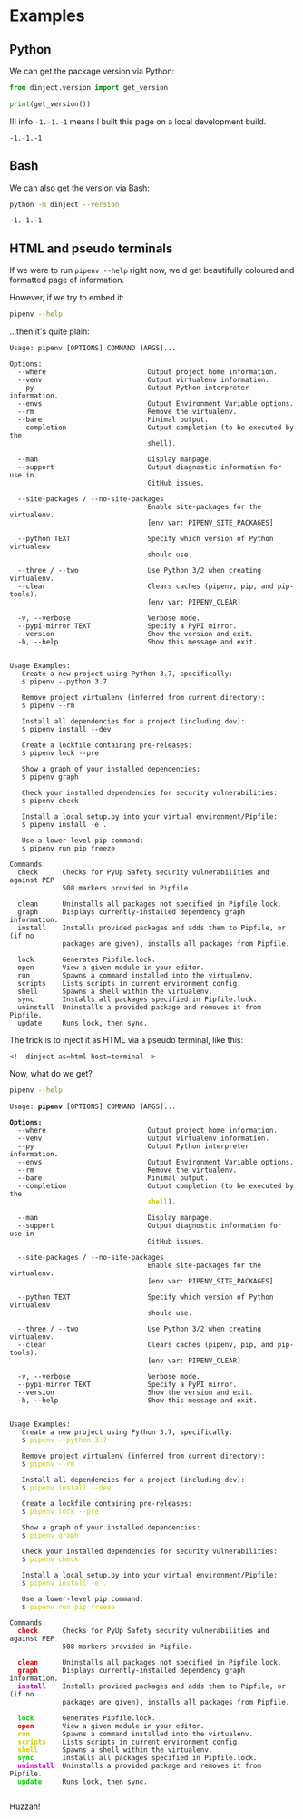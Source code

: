 # Examples

## Python

We can get the package version via Python:

```python
from dinject.version import get_version

print(get_version())
```

!!! info
    `-1.-1.-1` means I built this page on a local development build.

<!--dinject as=markdown host=shell range=start-->

```text
-1.-1.-1
```

<!--dinject range=end-->

## Bash

We can also get the version via Bash:

```bash
python -m dinject --version
```

<!--dinject as=markdown host=shell range=start-->

```text
-1.-1.-1
```

<!--dinject range=end-->

## HTML and pseudo terminals

If we were to run `pipenv --help` right now, we'd get beautifully coloured and formatted page of information.

However, if we try to embed it:

```bash
pipenv --help
```

...then it's quite plain:

<!--dinject as=markdown host=shell range=start-->

```text
Usage: pipenv [OPTIONS] COMMAND [ARGS]...

Options:
  --where                         Output project home information.
  --venv                          Output virtualenv information.
  --py                            Output Python interpreter information.
  --envs                          Output Environment Variable options.
  --rm                            Remove the virtualenv.
  --bare                          Minimal output.
  --completion                    Output completion (to be executed by the
                                  shell).

  --man                           Display manpage.
  --support                       Output diagnostic information for use in
                                  GitHub issues.

  --site-packages / --no-site-packages
                                  Enable site-packages for the virtualenv.
                                  [env var: PIPENV_SITE_PACKAGES]

  --python TEXT                   Specify which version of Python virtualenv
                                  should use.

  --three / --two                 Use Python 3/2 when creating virtualenv.
  --clear                         Clears caches (pipenv, pip, and pip-tools).
                                  [env var: PIPENV_CLEAR]

  -v, --verbose                   Verbose mode.
  --pypi-mirror TEXT              Specify a PyPI mirror.
  --version                       Show the version and exit.
  -h, --help                      Show this message and exit.


Usage Examples:
   Create a new project using Python 3.7, specifically:
   $ pipenv --python 3.7

   Remove project virtualenv (inferred from current directory):
   $ pipenv --rm

   Install all dependencies for a project (including dev):
   $ pipenv install --dev

   Create a lockfile containing pre-releases:
   $ pipenv lock --pre

   Show a graph of your installed dependencies:
   $ pipenv graph

   Check your installed dependencies for security vulnerabilities:
   $ pipenv check

   Install a local setup.py into your virtual environment/Pipfile:
   $ pipenv install -e .

   Use a lower-level pip command:
   $ pipenv run pip freeze

Commands:
  check      Checks for PyUp Safety security vulnerabilities and against PEP
             508 markers provided in Pipfile.

  clean      Uninstalls all packages not specified in Pipfile.lock.
  graph      Displays currently-installed dependency graph information.
  install    Installs provided packages and adds them to Pipfile, or (if no
             packages are given), installs all packages from Pipfile.

  lock       Generates Pipfile.lock.
  open       View a given module in your editor.
  run        Spawns a command installed into the virtualenv.
  scripts    Lists scripts in current environment config.
  shell      Spawns a shell within the virtualenv.
  sync       Installs all packages specified in Pipfile.lock.
  uninstall  Uninstalls a provided package and removes it from Pipfile.
  update     Runs lock, then sync.
```

<!--dinject range=end-->

The trick is to inject it as HTML via a pseudo terminal, like this:

```text
<!--dinject as=html host=terminal-->
```

Now, what do we get?

```bash
pipenv --help
```

<!--dinject as=html host=terminal range=start-->

<style type="text/css">.thtml { --yellow: #CC0; --red: #C00; --magenta: #C0C; --green: #0C0; } .weight-heavy { font-weight: bold; } .foreground-yellow { border-color: var(--yellow); color: var(--yellow); } .foreground-red { border-color: var(--red); color: var(--red); } .foreground-magenta { border-color: var(--magenta); color: var(--magenta); } .foreground-green { border-color: var(--green); color: var(--green); }</style><pre class="nohighlight thtml"><code class="thtml-code">Usage: <span class="weight-heavy">pipenv</span> [OPTIONS] COMMAND [ARGS]...<br /><br /><span class="weight-heavy">Options:</span><br />  --where                         Output project home information.<br />  --venv                          Output virtualenv information.<br />  --py                            Output Python interpreter information.<br />  --envs                          Output Environment Variable options.<br />  --rm                            Remove the virtualenv.<br />  --bare                          Minimal output.<br />  --completion                    Output completion (to be executed by the<br />                                <span class="foreground-yellow weight-heavy">  shell</span>).<br /><br />  --man                           Display manpage.<br />  --support                       Output diagnostic information for use in<br />                                  GitHub issues.<br /><br />  --site-packages / --no-site-packages<br />                                  Enable site-packages for the virtualenv.<br />                                  [env var: PIPENV_SITE_PACKAGES]<br /><br />  --python TEXT                   Specify which version of Python virtualenv<br />                                  should use.<br /><br />  --three / --two                 Use Python 3/2 when creating virtualenv.<br />  --clear                         Clears caches (pipenv, pip, and pip-tools).<br />                                  [env var: PIPENV_CLEAR]<br /><br />  -v, --verbose                   Verbose mode.<br />  --pypi-mirror TEXT              Specify a PyPI mirror.<br />  --version                       Show the version and exit.<br />  -h, --help                      Show this message and exit.<br /><br /><br />Usage Examples:<br />   Create a new project using Python 3.7, specifically:<br />   $ <span class="foreground-yellow">pipenv --python 3.7</span><br /><br />   Remove project virtualenv (inferred from current directory):<br />   $ <span class="foreground-yellow">pipenv --rm</span><br /><br />   Install all dependencies for a project (including dev):<br />   $ <span class="foreground-yellow">pipenv install --dev</span><br /><br />   Create a lockfile containing pre-releases:<br />   $ <span class="foreground-yellow">pipenv lock --pre</span><br /><br />   Show a graph of your installed dependencies:<br />   $ <span class="foreground-yellow">pipenv graph</span><br /><br />   Check your installed dependencies for security vulnerabilities:<br />   $ <span class="foreground-yellow">pipenv check</span><br /><br />   Install a local setup.py into your virtual environment/Pipfile:<br />   $ <span class="foreground-yellow">pipenv install -e .</span><br /><br />   Use a lower-level pip command:<br />   $ <span class="foreground-yellow">pipenv run pip freeze</span><br /><br />Commands:<br /><span class="foreground-red weight-heavy">  check</span>      Checks for PyUp Safety security vulnerabilities and against PEP<br />             508 markers provided in Pipfile.<br /><br /><span class="foreground-red weight-heavy">  clean</span>      Uninstalls all packages not specified in Pipfile.lock.<br /><span class="foreground-red weight-heavy">  graph</span>      Displays currently-installed dependency graph information.<br /><span class="foreground-magenta weight-heavy">  install</span>    Installs provided packages and adds them to Pipfile, or (if no<br />             packages are given), installs all packages from Pipfile.<br /><br /><span class="foreground-green weight-heavy">  lock</span>       Generates Pipfile.lock.<br /><span class="foreground-red weight-heavy">  open</span>       View a given module in your editor.<br /><span class="foreground-yellow weight-heavy">  run</span>        Spawns a command installed into the virtualenv.<br /><span class="foreground-yellow weight-heavy">  scripts</span>    Lists scripts in current environment config.<br /><span class="foreground-yellow weight-heavy">  shell</span>      Spawns a shell within the virtualenv.<br /><span class="foreground-green weight-heavy">  sync</span>       Installs all packages specified in Pipfile.lock.<br /><span class="foreground-magenta weight-heavy">  uninstall</span>  Uninstalls a provided package and removes it from Pipfile.<br /><span class="foreground-green weight-heavy">  update</span>     Runs lock, then sync.<br /><br /></code></pre>

<!--dinject range=end-->

Huzzah!
